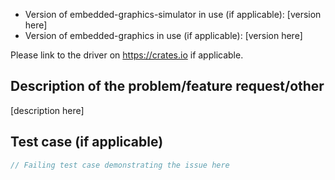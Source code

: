 - Version of embedded-graphics-simulator in use (if applicable): [version here]
- Version of embedded-graphics in use (if applicable): [version here]

Please link to the driver on <https://crates.io> if applicable.

## Description of the problem/feature request/other

[description here]

## Test case (if applicable)

```rust
// Failing test case demonstrating the issue here
```
